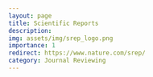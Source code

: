 ```yaml
---
layout: page
title: Scientific Reports
description:
img: assets/img/srep_logo.png
importance: 1
redirect: https://www.nature.com/srep/
category: Journal Reviewing
---
```

